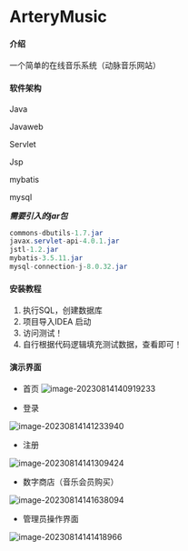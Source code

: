 # ArteryMusic

#### 介绍
一个简单的在线音乐系统（动脉音乐网站）

#### 软件架构
Java

Javaweb

Servlet

Jsp

mybatis

mysql

***需要引入的jar包***

```java
commons-dbutils-1.7.jar
javax.servlet-api-4.0.1.jar
jstl-1.2.jar
mybatis-3.5.11.jar
mysql-connection-j-8.0.32.jar
```


#### 安装教程

1.  执行SQL，创建数据库
2.  项目导入IDEA 启动
3.  访问测试！
4.  自行根据代码逻辑填充测试数据，查看即可！

#### 演示界面

- 首页
![image-20230814140919233](C:\Users\Soak\AppData\Roaming\Typora\typora-user-images\image-20230814140919233.png)

- 登录

![image-20230814141233940](C:\Users\Soak\AppData\Roaming\Typora\typora-user-images\image-20230814141233940.png)

- 注册

![image-20230814141309424](C:\Users\Soak\AppData\Roaming\Typora\typora-user-images\image-20230814141309424.png)

- 数字商店（音乐会员购买）

![image-20230814141638094](C:\Users\Soak\AppData\Roaming\Typora\typora-user-images\image-20230814141638094.png)

- 管理员操作界面

![image-20230814141418966](C:\Users\Soak\AppData\Roaming\Typora\typora-user-images\image-20230814141418966.png)

